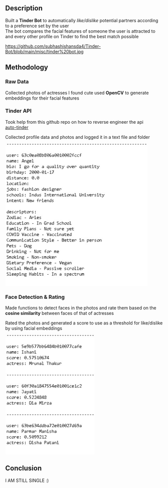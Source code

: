 ## Description
Built a **Tinder Bot** to automatically *like/dislike* potential partners according to a preference set by the user\
The bot compares the facial features of someone the user is attracted to and every other profile on Tinder to find the best match possible

https://github.com/subhashishansda4/Tinder-Bot/blob/main/misc/tinder%20bot.jpg

## Methodology
### Raw Data
Collected photos of actresses I found cute used **OpenCV** to generate embeddings for their facial features

### Tinder API
Took help from this github repo on how to reverse engineer the api\
[auto-tinder](https://github.com/joelbarmettlerUZH/auto-tinder)

Collected profile data and photos and logged it in a text file and folder

![logs](https://github.com/subhashishansda4/Tinder-Bot/blob/main/misc/logs.jpg)

### Face Detection & Rating
Made functions to detect faces in the photos and rate them based on the **cosine similarity** between faces of that of actresses

Rated the photos and generated a score to use as a threshold for like/dislike by using facial embeddings

![likes](https://github.com/subhashishansda4/Tinder-Bot/blob/main/misc/likes.jpg)

## Conclusion
I AM STILL SINGLE :)